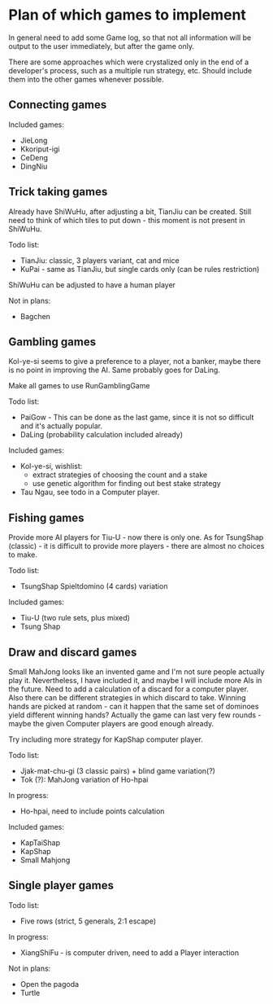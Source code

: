 # Plan of which games to implement

In general need to add some Game log, so that not all information will be output to the user immediately, but after 
the game only.

There are some approaches which were crystalized only in the end of a developer's process, such as a multiple run 
strategy, etc. 
Should include them into the other games whenever possible.

## Connecting games

Included games:

 - JieLong
 - Kkoriput-igi
 - CeDeng
 - DingNiu


## Trick taking games

Already have ShiWuHu, after adjusting a bit, TianJiu can be created. 
Still need to think of which tiles to put down - this moment is not present in ShiWuHu.

Todo list:

 - TianJiu: classic, 3 players variant, cat and mice
 - KuPai - same as TianJiu, but single cards only (can be rules restriction)
 
ShiWuHu can be adjusted to have a human player

Not in plans:

 - Bagchen

## Gambling games

Kol-ye-si seems to give a preference to a player, not a banker, maybe there is no point in improving the AI. 
Same probably goes for DaLing.

Make all games to use RunGamblingGame

Todo list:

 - PaiGow - This can be done as the last game, since it is not so difficult and it's actually popular.
 - DaLing (probability calculation included already)

Included games:
 
 - Kol-ye-si, wishlist:
     - extract strategies of choosing the count and a stake
     - use genetic algorithm for finding out best stake strategy
 - Tau Ngau, see todo in a Computer player.

## Fishing games

Provide more AI players for Tiu-U - now there is only one.
As for TsungShap (classic) - it is difficult to provide more players - there are almost no choices to make.

Todo list:
  
 - TsungShap Spieltdomino (4 cards) variation

Included games:

 - Tiu-U (two rule sets, plus mixed)
 - Tsung Shap
 
## Draw and discard games

Small MahJong looks like an invented game and I'm not sure people actually play it.
Nevertheless, I have included it, and maybe I will include more AIs in the future.
Need to add a calculation of a discard for a computer player.
Also there can be different strategies in which discard to take.
Winning hands are picked at random - can it happen that the same set of dominoes yield different winning hands?
Actually the game can last very few rounds - maybe the given Computer players are good enough already.

Try including more strategy for KapShap computer player.

Todo list:

 - Jjak-mat-chu-gi (3 classic pairs) + blind game variation(?)
 - Tok (?): MahJong variation of Ho-hpai 
 
In progress:

 - Ho-hpai, need to include points calculation
 
Included games:

 - KapTaiShap
 - KapShap
 - Small Mahjong

## Single player games

Todo list:

 - Five rows (strict, 5 generals, 2:1 escape)

In progress: 

 - XiangShiFu - is computer driven, need to add a Player interaction 

Not in plans:

 - Open the pagoda
 - Turtle
   